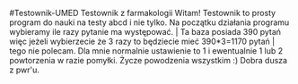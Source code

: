 #Testownik-UMED
Testownik z farmakologii 
Witam!
Testownik to prosty program do nauki na testy abcd i nie tylko. 
Na początku działania programu wybieramy ile razy pytanie ma występować. 
  | Ta baza posiada 390 pytań więc jeżeli wybierzecie że 3 razy to będziecie mieć 390*3=1170 pytań
    | tego nie polecam. Dla mnie normalnie ustawienie to 1 i ewentualnie 1 lub 2 powtorzenia w razie pomyłki.
Życze powodzenia wszystkim :)
Dobra dusza z pwr'u.
